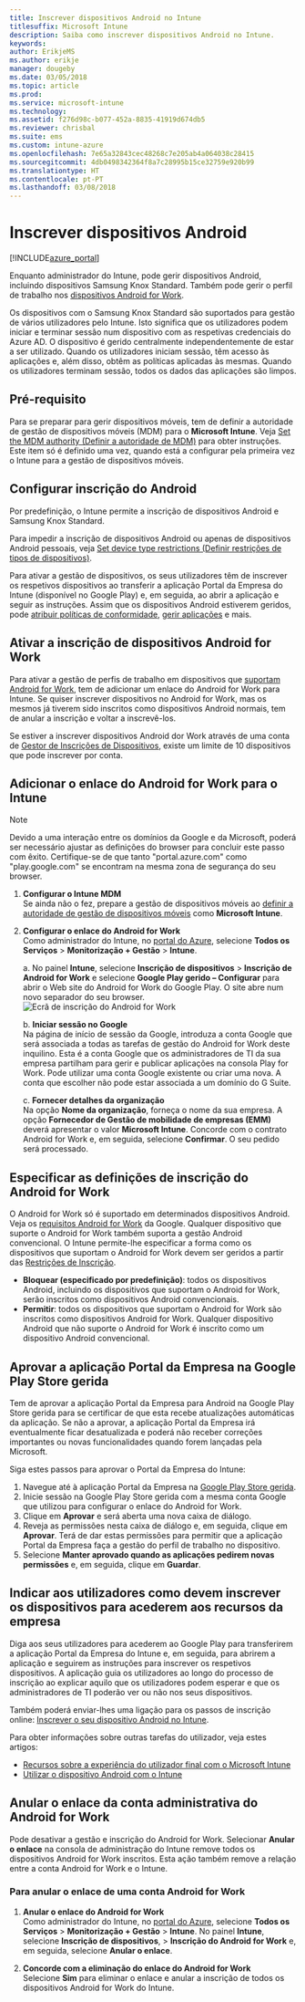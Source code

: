 ```yaml
---
title: Inscrever dispositivos Android no Intune
titlesuffix: Microsoft Intune
description: Saiba como inscrever dispositivos Android no Intune.
keywords: 
author: ErikjeMS
ms.author: erikje
manager: dougeby
ms.date: 03/05/2018
ms.topic: article
ms.prod: 
ms.service: microsoft-intune
ms.technology: 
ms.assetid: f276d98c-b077-452a-8835-41919d674db5
ms.reviewer: chrisbal
ms.suite: ems
ms.custom: intune-azure
ms.openlocfilehash: 7e65a32843cec48268c7e205ab4a064038c28415
ms.sourcegitcommit: 4db0498342364f8a7c28995b15ce32759e920b99
ms.translationtype: HT
ms.contentlocale: pt-PT
ms.lasthandoff: 03/08/2018
---
```

# <a name="enroll-android-devices"></a>Inscrever dispositivos Android

[!INCLUDE[azure_portal](./includes/azure_portal.md)]

Enquanto administrador do Intune, pode gerir dispositivos Android, incluindo dispositivos Samsung Knox Standard. Também pode gerir o perfil de trabalho nos [dispositivos Android for Work](#enable-enrollment-of-android-for-work-devices).

Os dispositivos com o Samsung Knox Standard são suportados para gestão de vários utilizadores pelo Intune. Isto significa que os utilizadores podem iniciar e terminar sessão num dispositivo com as respetivas credenciais do Azure AD. O dispositivo é gerido centralmente independentemente de estar a ser utilizado. Quando os utilizadores iniciam sessão, têm acesso às aplicações e, além disso, obtêm as políticas aplicadas às mesmas. Quando os utilizadores terminam sessão, todos os dados das aplicações são limpos.

## <a name="prerequisite"></a>Pré-requisito

Para se preparar para gerir dispositivos móveis, tem de definir a autoridade de gestão de dispositivos móveis (MDM) para o **Microsoft Intune**. Veja [Set the MDM authority (Definir a autoridade de MDM)](mdm-authority-set.md) para obter instruções. Este item só é definido uma vez, quando está a configurar pela primeira vez o Intune para a gestão de dispositivos móveis.

## <a name="set-up-android-enrollment"></a>Configurar inscrição do Android

Por predefinição, o Intune permite a inscrição de dispositivos Android e Samsung Knox Standard.

Para impedir a inscrição de dispositivos Android ou apenas de dispositivos Android pessoais, veja [Set device type restrictions (Definir restrições de tipos de dispositivos)](enrollment-restrictions-set.md).

Para ativar a gestão de dispositivos, os seus utilizadores têm de inscrever os respetivos dispositivos ao transferir a aplicação Portal da Empresa do Intune (disponível no Google Play) e, em seguida, ao abrir a aplicação e seguir as instruções. Assim que os dispositivos Android estiverem geridos, pode [atribuir políticas de conformidade](compliance-policy-create-android.md), [gerir aplicações](app-management.md) e mais.

## <a name="enable-enrollment-of-android-for-work-devices"></a>Ativar a inscrição de dispositivos Android for Work

Para ativar a gestão de perfis de trabalho em dispositivos que [suportam Android for Work](https://support.google.com/work/android/answer/6174145?hl=en&ref_topic=6151012), tem de adicionar um enlace do Android for Work para Intune. Se quiser inscrever dispositivos no Android for Work, mas os mesmos já tiverem sido inscritos como dispositivos Android normais, tem de anular a inscrição e voltar a inscrevê-los.

Se estiver a inscrever dispositivos Android dor Work através de uma conta de [Gestor de Inscrições de Dispositivos](device-enrollment-manager-enroll.md), existe um limite de 10 dispositivos que pode inscrever por conta.

## <a name="add-android-for-work-binding-for-intune"></a>Adicionar o enlace do Android for Work para o Intune

> [!NOTE]
> Devido a uma interação entre os domínios da Google e da Microsoft, poderá ser necessário ajustar as definições do browser para concluir este passo com êxito.  Certifique-se de que tanto "portal.azure.com" como "play.google.com" se encontram na mesma zona de segurança do seu browser.

1. **Configurar o Intune MDM**<br>
Se ainda não o fez, prepare a gestão de dispositivos móveis ao [definir a autoridade de gestão de dispositivos móveis](mdm-authority-set.md) como **Microsoft Intune**.
2. **Configurar o enlace do Android for Work**<br>
    Como administrador do Intune, no [portal do Azure](https://portal.azure.com), selecione **Todos os Serviços** > **Monitorização + Gestão** > **Intune**.

   a. No painel **Intune**, selecione **Inscrição de dispositivos** > **Inscrição de Android for Work** e selecione **Google Play gerido – Configurar** para abrir o Web site do Android for Work do Google Play. O site abre num novo separador do seu browser.
   ![Ecrã de inscrição do Android for Work](./media/android-work-bind.png)

   b. **Iniciar sessão no Google**<br>
   Na página de início de sessão da Google, introduza a conta Google que será associada a todas as tarefas de gestão do Android for Work deste inquilino. Esta é a conta Google que os administradores de TI da sua empresa partilham para gerir e publicar aplicações na consola Play for Work. Pode utilizar uma conta Google existente ou criar uma nova.  A conta que escolher não pode estar associada a um domínio do G Suite.

   c. **Fornecer detalhes da organização**<br>
   Na opção **Nome da organização**, forneça o nome da sua empresa. A opção **Fornecedor de Gestão de mobilidade de empresas (EMM)** deverá apresentar o valor **Microsoft Intune**. Concorde com o contrato Android for Work e, em seguida, selecione **Confirmar**. O seu pedido será processado.

## <a name="specify-android-for-work-enrollment-settings"></a>Especificar as definições de inscrição do Android for Work
O Android for Work só é suportado em determinados dispositivos Android. Veja os [requisitos Android for Work](https://support.google.com/work/android/answer/6174145?hl=en&ref_topic=6151012%20style=%22target=new_window%22) da Google. Qualquer dispositivo que suporte o Android for Work também suporta a gestão Android convencional. O Intune permite-lhe especificar a forma como os dispositivos que suportam o Android for Work devem ser geridos a partir das [Restrições de Inscrição](enrollment-restrictions-set.md).

- **Bloquear (especificado por predefinição)**: todos os dispositivos Android, incluindo os dispositivos que suportam o Android for Work, serão inscritos como dispositivos Android convencionais.
- **Permitir**: todos os dispositivos que suportam o Android for Work são inscritos como dispositivos Android for Work. Qualquer dispositivo Android que não suporte o Android for Work é inscrito como um dispositivo Android convencional.

## <a name="approve-the-company-portal-app-in-the-managed-google-play-store"></a>Aprovar a aplicação Portal da Empresa na Google Play Store gerida
Tem de aprovar a aplicação Portal da Empresa para Android na Google Play Store gerida para se certificar de que esta recebe atualizações automáticas da aplicação. Se não a aprovar, a aplicação Portal da Empresa irá eventualmente ficar desatualizada e poderá não receber correções importantes ou novas funcionalidades quando forem lançadas pela Microsoft.

Siga estes passos para aprovar o Portal da Empresa do Intune:

1.  Navegue até à aplicação Portal da Empresa na [Google Play Store gerida](https://play.google.com/work/apps/details?id=com.microsoft.windowsintune.companyportal).
2.  Inicie sessão na Google Play Store gerida com a mesma conta Google que utilizou para configurar o enlace do Android for Work.
3.  Clique em **Aprovar** e será aberta uma nova caixa de diálogo.
4.  Reveja as permissões nesta caixa de diálogo e, em seguida, clique em **Aprovar**. Terá de dar estas permissões para permitir que a aplicação Portal da Empresa faça a gestão do perfil de trabalho no dispositivo.
5.  Selecione **Manter aprovado quando as aplicações pedirem novas permissões** e, em seguida, clique em **Guardar**.

<!--  ## Next steps for Android for Work
After configuring the Android for Work binding and settings, you can do the following:
- [Deploy Android for Work apps](android-for-work-apps.md)
- [Add Android for Work configuration policies](android-for-work-policy-settings-in-microsoft-intune.md)  -->

## <a name="tell-your-users-how-to-enroll-their-devices-to-access-company-resources"></a>Indicar aos utilizadores como devem inscrever os dispositivos para acederem aos recursos da empresa

Diga aos seus utilizadores para acederem ao Google Play para transferirem a aplicação Portal da Empresa do Intune e, em seguida, para abrirem a aplicação e seguirem as instruções para inscrever os respetivos dispositivos. A aplicação guia os utilizadores ao longo do processo de inscrição ao explicar aquilo que os utilizadores podem esperar e que os administradores de TI poderão ver ou não nos seus dispositivos.

Também poderá enviar-lhes uma ligação para os passos de inscrição online: [Inscrever o seu dispositivo Android no Intune](https://docs.microsoft.com/intune-user-help/enroll-your-device-in-intune-android).

Para obter informações sobre outras tarefas do utilizador, veja estes artigos:

- [Recursos sobre a experiência do utilizador final com o Microsoft Intune](end-user-educate.md)
- [Utilizar o dispositivo Android com o Intune](https://docs.microsoft.com/intune-user-help/using-your-android-device-with-intune)

## <a name="unbind-your-android-for-work-administrative-account"></a>Anular o enlace da conta administrativa do Android for Work

Pode desativar a gestão e inscrição do Android for Work. Selecionar **Anular o enlace** na consola de administração do Intune remove todos os dispositivos Android for Work inscritos. Esta ação também remove a relação entre a conta Android for Work e o Intune.

### <a name="to-unbind-an-android-for-work-account"></a>Para anular o enlace de uma conta Android for Work

1. **Anular o enlace do Android for Work**<br>
    Como administrador do Intune, no [portal do Azure](https://portal.azure.com), selecione **Todos os Serviços** > **Monitorização + Gestão** > **Intune**.  No painel **Intune**, selecione **Inscrição de dispositivos**, > **Inscrição do Android for Work** e, em seguida, selecione **Anular o enlace**.

2. **Concorde com a eliminação do enlace do Android for Work**<br>
  Selecione **Sim** para eliminar o enlace e anular a inscrição de todos os dispositivos Android for Work do Intune.
